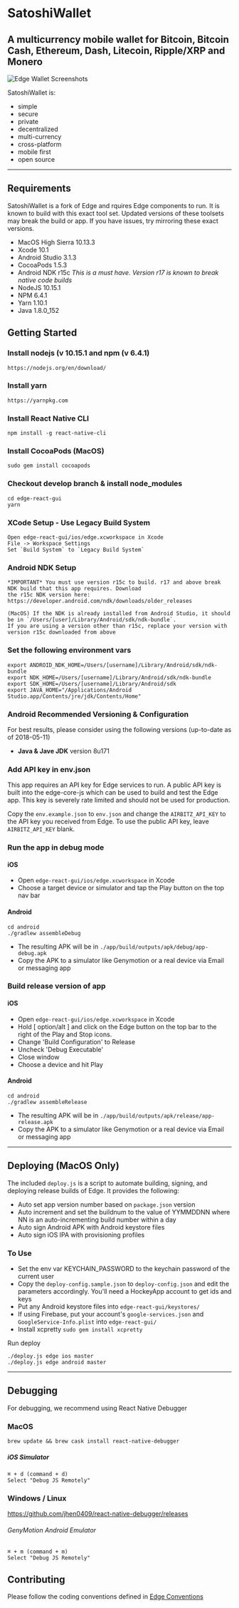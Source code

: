 # SatoshiWallet

## A multicurrency mobile wallet for Bitcoin, Bitcoin Cash, Ethereum, Dash, Litecoin, Ripple/XRP and Monero

![Edge Wallet Screenshots](https://satoshisolutions.io/satoshiwallet/wp-content/uploads/sites/8/2019/03/screens.png)

SatoshiWallet is:

* simple
* secure
* private
* decentralized
* multi-currency
* cross-platform
* mobile first
* open source

---

## Requirements

SatoshiWallet is a fork of Edge and rquires Edge components to run. It is known to build with this exact tool set. Updated versions of these toolsets may break the build or app. If you have issues, try mirroring these exact versions.

* MacOS High Sierra 10.13.3
* Xcode 10.1
* Android Studio 3.1.3
* CocoaPods 1.5.3
* Android NDK r15c *This is a must have. Version r17 is known to break native code builds*
* NodeJS 10.15.1
* NPM 6.4.1
* Yarn 1.10.1
* Java 1.8.0_152

## Getting Started

### Install nodejs (v 10.15.1 and npm (v 6.4.1)

    https://nodejs.org/en/download/

### Install yarn

    https://yarnpkg.com

### Install React Native CLI

    npm install -g react-native-cli

### Install CocoaPods (MacOS)

    sudo gem install cocoapods

### Checkout develop branch & install node_modules

    cd edge-react-gui
    yarn

### XCode Setup - Use Legacy Build System

    Open edge-react-gui/ios/edge.xcworkspace in Xcode
    File -> Workspace Settings
    Set `Build System` to `Legacy Build System`

### Android NDK Setup

    *IMPORTANT* You must use version r15c to build. r17 and above break NDK build that this app requires. Download
    the r15c NDK version here: https://developer.android.com/ndk/downloads/older_releases

    (MacOS) If the NDK is already installed from Android Studio, it should be in `/Users/[user]/Library/Android/sdk/ndk-bundle`.
    If you are using a version other than r15c, replace your version with version r15c downloaded from above

### Set the following environment vars

    export ANDROID_NDK_HOME=/Users/[username]/Library/Android/sdk/ndk-bundle
    export NDK_HOME=/Users/[username]/Library/Android/sdk/ndk-bundle
    export SDK_HOME=/Users/[username]/Library/Android/sdk
    export JAVA_HOME="/Applications/Android Studio.app/Contents/jre/jdk/Contents/Home"

### Android Recommended Versioning & Configuration

For best results, please consider using the following versions (up-to-date as of 2018-05-11)

- **Java & Jave JDK** version 8u171

### Add API key in env.json

This app requires an API key for Edge services to run. A public API key is built into the edge-core-js which can be used to build and test the Edge app. This key is severely rate limited and should not be used for production.

Copy the `env.example.json` to `env.json` and change the `AIRBITZ_API_KEY` to the API key you received from Edge. To use the public API key, leave `AIRBITZ_API_KEY` blank. 

### Run the app in debug mode

#### iOS

* Open `edge-react-gui/ios/edge.xcworkspace` in Xcode
* Choose a target device or simulator and tap the Play button on the top nav bar

#### Android

    cd android
    ./gradlew assembleDebug

* The resulting APK will be in `./app/build/outputs/apk/debug/app-debug.apk`
* Copy the APK to a simulator like Genymotion or a real device via Email or messaging app

### Build release version of app

#### iOS

* Open `edge-react-gui/ios/edge.xcworkspace` in Xcode
* Hold [ option/alt ] and click on the Edge button on the top bar to the right of the Play and Stop icons.
* Change 'Build Configuration' to Release
* Uncheck 'Debug Executable'
* Close window
* Choose a device and hit Play

#### Android

    cd android
    ./gradlew assembleRelease

* The resulting APK will be in `./app/build/outputs/apk/release/app-release.apk`
* Copy the APK to a simulator like Genymotion or a real device via Email or messaging app

---

## Deploying (MacOS Only)

The included `deploy.js` is a script to automate building, signing, and deploying release builds of Edge. It provides
the following:

* Auto set app version number based on `package.json` version
* Auto increment and set the buildnum to the value of YYMMDDNN where NN is an auto-incrementing build number within a day
* Auto sign Android APK with Android keystore files
* Auto sign iOS IPA with provisioning profiles

### To Use

* Set the env var KEYCHAIN_PASSWORD to the keychain password of the current user
* Copy the `deploy-config.sample.json` to `deploy-config.json` and edit the parameters accordingly. You'll need a HockeyApp account to get ids and keys
* Put any Android keystore files into `edge-react-gui/keystores/`
* If using Firebase, put your account's `google-services.json` and `GoogleService-Info.plist` into `edge-react-gui/`
* Install xcpretty `sudo gem install xcpretty`

Run deploy

    ./deploy.js edge ios master
    ./deploy.js edge android master

---

## Debugging

For debugging, we recommend using React Native Debugger

### MacOS

`brew update && brew cask install react-native-debugger`

##### iOS Simulator

    ⌘ + d (command + d)
    Select "Debug JS Remotely"

### Windows / Linux

https://github.com/jhen0409/react-native-debugger/releases

###### GenyMotion Android Emulator

    ⌘ + m (command + m)
    Select "Debug JS Remotely"

## Contributing

Please follow the coding conventions defined in [Edge Conventions](https://github.com/Airbitz/edge-conventions)
